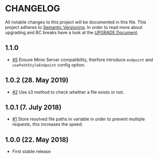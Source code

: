 # CHANGELOG

All notable changes to this project will be documented in this file. This project adheres to [Semantic Versioning](http://semver.org/).
In order to read more about upgrading and BC breaks have a look at the [UPGRADE Document](UPGRADE.md).

## 1.1.0

+ [#5](https://github.com/luyadev/luya-aws/pull/5) Ensure Minio Server compatibility, therfore introduce `endpoint` and `usePathStyleEndpoint` config option.

## 1.0.2 (28. May 2019)

+ [#2](https://github.com/luyadev/luya-aws/issues/2) Use s3 method to check whether a file exists or not.

## 1.0.1 (7. July 2018)

+ [#1](https://github.com/luyadev/luya-aws/issues/1) Store resolved file paths in variable in order to prevent multiple requests, this increases the speed.

## 1.0.0 (22. May 2018)

+ First stable release
